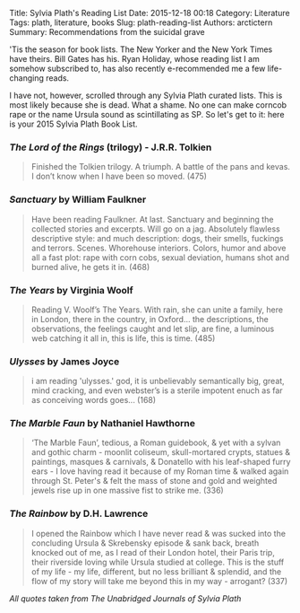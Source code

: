 Title: Sylvia Plath's Reading List
Date: 2015-12-18 00:18
Category: Literature
Tags: plath, literature, books
Slug: plath-reading-list
Authors: arctictern
Summary: Recommendations from the suicidal grave

'Tis the season for book lists. The New Yorker and the New York Times have theirs.
Bill Gates has his. Ryan Holiday, whose reading list I am somehow subscribed to,
has also recently e-recommended me a few life-changing reads. 

I have not, however, scrolled through any Sylvia Plath curated lists. This is most likely
because she is dead. What a shame. No one can make corncob rape or the name Ursula 
sound as scintillating as SP. So let's get to it: here is your 2015 Sylvia Plath Book List.

### *The Lord of the Rings* (trilogy) - J.R.R. Tolkien
> Finished the Tolkien trilogy. A triumph. A 
> battle of the pans and kevas. I don’t know when I have been so moved. (475) 

### *Sanctuary* by William Faulkner 
> Have been reading Faulkner. At last. Sanctuary 
> and beginning the collected stories and excerpts. Will go on a jag. Absolutely 
> flawless descriptive style: and much description: dogs, their smells, fuckings 
> and terrors. Scenes. Whorehouse interiors. Colors, humor and above all a fast 
> plot: rape with corn cobs, sexual deviation, humans shot and burned alive, he 
> gets it in. (468)

### *The Years* by Virginia Woolf 
> Reading V. Woolf’s The Years. With rain, she can 
> unite a family, here in London, there in the country, in Oxford... the descriptions, 
> the observations, the feelings caught and let slip, are fine, a luminous web 
> catching it all in, this is life, this is time. (485)

### *Ulysses* by James Joyce 
> i am reading 'ulysses.' god, it is unbelievably 
> semantically big, great, mind cracking, and even webster’s is a sterile impotent 
> enuch as far as conceiving words goes... (168)

### *The Marble Faun* by Nathaniel Hawthorne
> ‘The Marble Faun’, tedious, a Roman 
> guidebook, & yet with a sylvan and gothic charm - moonlit coliseum, skull-mortared 
> crypts, statues & paintings, masques & carnivals, & Donatello with his leaf-shaped 
> furry ears - I love having read it because of my Roman time & walked again through 
> St. Peter's & felt the mass of stone and gold and weighted jewels rise up in one 
> massive fist to strike me. (336)

### *The Rainbow* by D.H. Lawrence 
> I opened the Rainbow which I have never read & was 
> sucked into the concluding Ursula & Skrebensky episode & sank back, breath knocked 
> out of me, as I read of their London hotel, their Paris trip, their riverside 
> loving while Ursula studied at college. This is the stuff of my life - my life, 
> different, but no less brilliant & splendid, and the flow of my story will take me 
> beyond this in my way - arrogant? (337)

*All quotes taken from The Unabridged Journals of Sylvia Plath*
